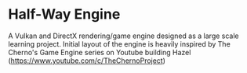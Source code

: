 # Half-Way Engine
A Vulkan and DirectX rendering/game engine designed as a large scale learning project.
Initial layout of the engine is heavily inspired by The Cherno's Game Engine series on Youtube building Hazel (https://www.youtube.com/c/TheChernoProject)
